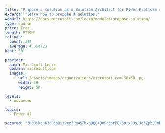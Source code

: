 ```yaml
---
title: "Propose a solution as a Solution Architect for Power Platform and Dynamics 365"
excerpt: "Learn how to propose a solution."
webUrl: https://docs.microsoft.com/learn/modules/propose-solution/
type: course
price: Free
length: PT40M
ratings:
  count: 307
  average: 4.654723
heat: 50

provider:
  name: Microsoft Learn
  domain: microsoft.com
  images:
    - url: /assets/images/organizations/microsoft.com-50x50.jpg
      width: 50
      height: 50

levels:
  - Advanced

topics:
  - Power BI

secured: "ZH0Dikcu63dD5p0jt9xz3Pa457Mxg9Q0+BnPo6hrPEkSurx8Js/Jg5ZpbBJmH5tj1FumLUSsku70ZuaNS72wMrk5pl6mEGeqsXg+9BWudHO669BlXMXBoMibaIcpdkQmJrzG73pWHY/xL8VkRGxvKJ5LOagjoZDREBlKFsy3ogdpKcXN179Dz56cgb8rsDW/v3Qi2v3XOoxCwGtyIXF/L7Vp2m57gkEjk5EJTfjWw+cyL8XjffhTfHbewvHxkP7FE/on/ngQKtLR73ck6MiOxZDslzRVVRyoYwvbRdVV59WXhG3Y1TLAhqx4oBg+lblxmUkjYfnBZtGxSfJlRD/nxAEJaMQwTzieYk7qOTSzVqoWaFmXCtbaNahq52bYY8gUq0cvPrNPPg/wjVeE2jqQrZBLT3d5tA0rpsLfgi0wvEs=;Ct9E87/Tcs4IfPyP5SGU7w=="
---
```



